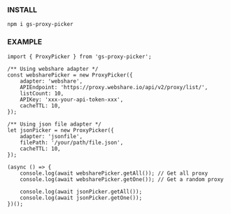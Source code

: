 ### INSTALL
```npm i gs-proxy-picker```

### EXAMPLE
```
import { ProxyPicker } from 'gs-proxy-picker';

/** Using webshare adapter */
const websharePicker = new ProxyPicker({
    adapter: 'webshare',
    APIEndpoint: 'https://proxy.webshare.io/api/v2/proxy/list/',
    listCount: 10,
    APIKey: 'xxx-your-api-token-xxx',
    cacheTTL: 10,
});

/** Using json file adapter */
let jsonPicker = new ProxyPicker({
    adapter: 'jsonfile',
    filePath: '/your/path/file.json',
    cacheTTL: 10,
});

(async () => {
    console.log(await websharePicker.getAll()); // Get all proxy
    console.log(await websharePicker.getOne()); // Get a random proxy

    console.log(await jsonPicker.getAll());
    console.log(await jsonPicker.getOne());
})();
```